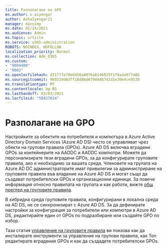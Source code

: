 ```yaml
---
title: Разполагане на GPO
ms.author: v-aiyengar
author: AshaIyengar21
manager: dansimp
ms.date: 02/24/2021
ms.audience: Admin
ms.topic: article
ms.service: o365-administration
ROBOTS: NOINDEX, NOFOLLOW
localization_priority: Normal
ms.collection: Adm_O365
ms.custom:
- "9004400"
- "8602"
ms.openlocfilehash: d31f77e70e8456a4076a8146025f1f8ada977a06
ms.sourcegitcommit: 969219d6dff18d86d679d4d8741d1e39e4ce9539
ms.translationtype: MT
ms.contentlocale: bg-BG
ms.lasthandoff: 03/03/2021
ms.locfileid: "50427014"
---
```

# <a name="gpo-deployment"></a>Разполагане на GPO

Настройките за обектите на потребителя и компютъра в Azure Active Directory Domain Services (Azure AD DS) често се управляват чрез обекти на групови правила (GPOs). Azure AD DS включва вградени GPOs за контейнерите на AADDC и AADDC компютри. Можете да персонализирате тези вградени GPOs, за да конфигурирате груповите правила, ако е необходимо за вашата среда. Членовете на групата на Azure AD DC администраторите имат привилегии за администриране на груповите правила във владение на Azure AD DS и могат също да създават потребителски GPOs и организационни единици. За повече информация относно правилата на групата и как работи, вижте [общ преглед на груповите правила](https://docs.microsoft.com/previous-versions/windows/it-pro/windows-server-2012-R2-and-2012/hh831791(v=ws.11)).

В хибридна среда груповите правила, конфигурирани в локална среда на AD DS, не се синхронизират с Azure AD DS. За да дефинирате настройки за конфигурация за потребители или компютри в Azure AD DS, редактирайте един от GPOs по подразбиране или създайте GPO по избор.

Тази статия [управление на груповите правила](https://docs.microsoft.com/azure/active-directory-domain-services/manage-group-policy) ви показва как да инсталирате инструменти за управление на групови правила, как Ton редактирате вградения GPOs и как да създадете потребителски GPOs.
